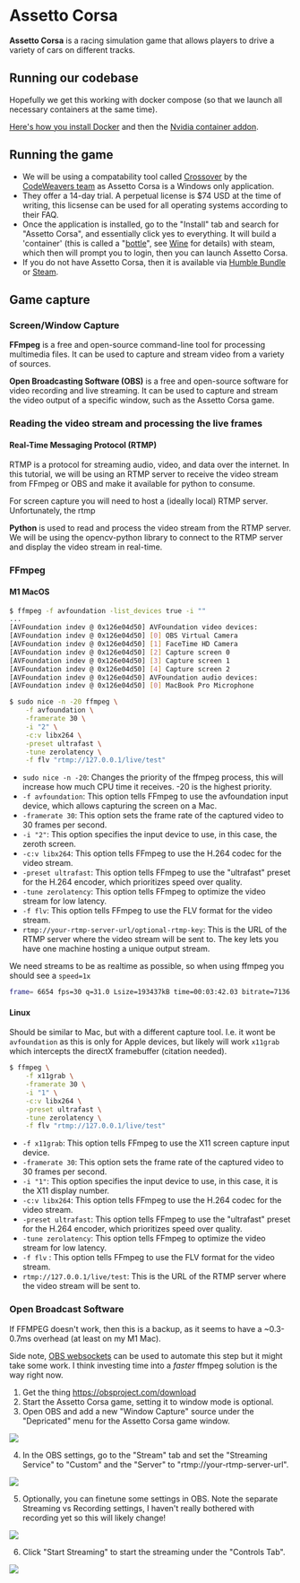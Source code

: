 # Assetto Corsa
**Assetto Corsa** is a racing simulation game that allows players to drive a variety of cars on different tracks. 

## Running our codebase

Hopefully we get this working with docker compose (so that we launch all necessary containers at the same time).

[Here's how you install Docker](https://docs.docker.com/engine/install/ubuntu/) and then the [Nvidia container addon](https://docs.nvidia.com/datacenter/cloud-native/container-toolkit/install-guide.html#setting-up-nvidia-container-toolkit).



## Running the game

- We will be using a compatability tool called [Crossover](https://www.codeweavers.com/crossover) by the [CodeWeavers team](https://www.codeweavers.com/) as Assetto Corsa is a Windows only application.
- They offer a 14-day trial. A perpetual license is $74 USD at the time of writing, this licsense can be used for all operating systems according to their FAQ.
- Once the application is installed, go to the "Install" tab and search for "Assetto Corsa", and essentially click yes to everything. It will build a 'container' (this is called a "[bottle](https://news.ycombinator.com/item?id=29613303#:~:text=software%20on%20...-,Bottles%20are%20isolated%20Wine%20environments%2C%20similar%20to%20containers%20or%20VMs,%2C%202021%20%7C%20next%20%5B%E2%80%93%5D)", see [Wine](https://www.winehq.org/) for details) with steam, which then will prompt you to login, then you can launch Assetto Corsa. 
- If you do not have Assetto Corsa, then it is available via [Humble Bundle](https://www.humblebundle.com/store/assetto-corsa) or [Steam](https://store.steampowered.com/app/244210/Assetto_Corsa/).




## Game capture

### Screen/Window Capture

**FFmpeg** is a free and open-source command-line tool for processing multimedia files. It can be used to capture and stream video from a variety of sources.

**Open Broadcasting Software (OBS)** is a free and open-source software for video recording and live streaming. It can be used to capture and stream the video output of a specific window, such as the Assetto Corsa game.

### Reading the video stream and processing the live frames

#### Real-Time Messaging Protocol (RTMP)
RTMP is a protocol for streaming audio, video, and data over the internet. In this tutorial, we will be using an RTMP server to receive the video stream from FFmpeg or OBS and make it available for python to consume.

For screen capture you will need to host a (ideally local) RTMP server. Unfortunately, the rtmp 

**Python** is used to read and process the video stream from the RTMP server. We will be using the opencv-python library to connect to the RTMP server and display the video stream in real-time.

### FFmpeg

#### M1 MacOS

```bash
$ ffmpeg -f avfoundation -list_devices true -i ""
...
[AVFoundation indev @ 0x126e04d50] AVFoundation video devices:
[AVFoundation indev @ 0x126e04d50] [0] OBS Virtual Camera
[AVFoundation indev @ 0x126e04d50] [1] FaceTime HD Camera
[AVFoundation indev @ 0x126e04d50] [2] Capture screen 0
[AVFoundation indev @ 0x126e04d50] [3] Capture screen 1
[AVFoundation indev @ 0x126e04d50] [4] Capture screen 2
[AVFoundation indev @ 0x126e04d50] AVFoundation audio devices:
[AVFoundation indev @ 0x126e04d50] [0] MacBook Pro Microphone
```

```bash
$ sudo nice -n -20 ffmpeg \
    -f avfoundation \
    -framerate 30 \
    -i "2" \
    -c:v libx264 \
    -preset ultrafast \
    -tune zerolatency \
    -f flv "rtmp://127.0.0.1/live/test"
```
- `sudo nice -n -20`: Changes the priority of the ffmpeg process, this will increase how much CPU time it receives. -20 is the highest priority. 
- `-f avfoundation`: This option tells FFmpeg to use the avfoundation input device, which allows capturing the screen on a Mac.
- `-framerate 30`: This option sets the frame rate of the captured video to 30 frames per second.
- `-i "2"`: This option specifies the input device to use, in this case, the zeroth screen.
- `-c:v libx264`: This option tells FFmpeg to use the H.264 codec for the video stream.
- `-preset ultrafast`: This option tells FFmpeg to use the "ultrafast" preset for the H.264 encoder, which prioritizes speed over quality.
- `-tune zerolatency`: This option tells FFmpeg to optimize the video stream for low latency.
- `-f flv`: This option tells FFmpeg to use the FLV format for the video stream.
- `rtmp://your-rtmp-server-url/optional-rtmp-key`: This is the URL of the RTMP server where the video stream will be sent to. The key lets you have one machine hosting a unique output stream.

We need streams to be as realtime as possible, so when using ffmpeg you should see a `speed=1x`
```bash
frame= 6654 fps=30 q=31.0 Lsize=193437kB time=00:03:42.03 bitrate=7136.9kbits/s speed=1x
```

#### Linux

Should be similar to Mac, but with a different capture tool. I.e. it wont be `avfoundation` as this is only for Apple devices, but likely will work `x11grab` which intercepts the directX framebuffer (citation needed).

```bash
$ ffmpeg \
	-f x11grab \
	-framerate 30 \
	-i "1" \
	-c:v libx264 \
	-preset ultrafast \
	-tune zerolatency \
	-f flv "rtmp://127.0.0.1/live/test"
```
- `-f x11grab`: This option tells FFmpeg to use the X11 screen capture input device.
- `-framerate 30`: This option sets the frame rate of the captured video to 30 frames per second.
- `-i "1"`: This option specifies the input device to use, in this case, it is the X11 display number.
- `-c:v libx264`: This option tells FFmpeg to use the H.264 codec for the video stream.
- `-preset ultrafast`: This option tells FFmpeg to use the "ultrafast" preset for the H.264 encoder, which prioritizes speed over quality.
- `-tune zerolatency`: This option tells FFmpeg to optimize the video stream for low latency.
- `-f flv` : This option tells FFmpeg to use the FLV format for the video stream.    
- `rtmp://127.0.0.1/live/test`: This is the URL of the RTMP server where the video stream will be sent to.



### Open Broadcast Software
If FFMPEG doesn't work, then this is a backup, as it seems to have a ~0.3-0.7ms overhead (at least on my M1 Mac).

Side note, [OBS websockets](https://github.com/obsproject/obs-websocket#client-software) can be used to automate this step but it might take some work. I think investing time into a *faster* ffmpeg solution is the way right now.

1. Get the thing https://obsproject.com/download
2. Start the Assetto Corsa game, setting it to window mode is optional.
3. Open OBS and add a new "Window Capture" source under the "Depricated" menu for the Assetto Corsa game window.

![](imgs/selecting_a_source.png)

4. In the OBS settings, go to the "Stream" tab and set the "Streaming Service" to "Custom" and the "Server" to "rtmp://your-rtmp-server-url".

![](imgs/obs_settings_stream.png)

5. Optionally, you can finetune some settings in OBS. Note the separate Streaming vs Recording settings, I haven't really bothered with recording yet so this will likely change!

![](imgs/settings_output_simple.png)

6. Click "Start Streaming" to start the streaming under the "Controls Tab".

![](imgs/controls_tab.png)




